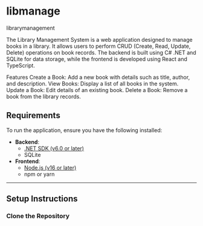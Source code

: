 # libmanage
librarymanagement

The Library Management System is a web application designed to manage books in a library. It allows users to perform CRUD (Create, Read, Update, Delete) operations on book records. The backend is built using C# .NET and SQLite for data storage, while the frontend is developed using React and TypeScript.


Features
Create a Book: Add a new book with details such as title, author, and description.
View Books: Display a list of all books in the system.
Update a Book: Edit details of an existing book.
Delete a Book: Remove a book from the library records.


## Requirements

To run the application, ensure you have the following installed:

- **Backend**:
  - [.NET SDK (v6.0 or later)](https://dotnet.microsoft.com/download/dotnet)
  - SQLite
- **Frontend**:
  - [Node.js (v16 or later)](https://nodejs.org/)
  - npm or yarn

---

## Setup Instructions
### Clone the Repository
